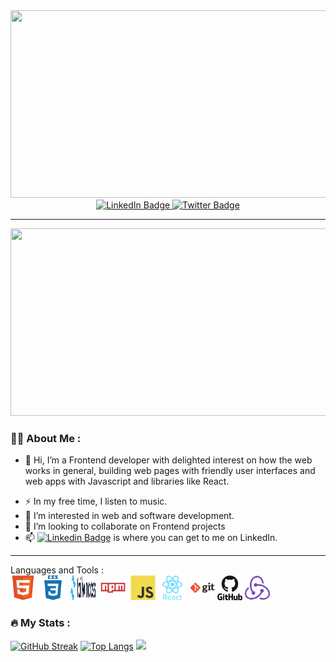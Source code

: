 <div id="header" align="center">
  <img src="https://media.giphy.com/media/Dh5q0sShxgp13DwrvG/giphy.gif" width="600" height="300"/>
</div>
<div id="badges" align="center">
  <a href="https://www.linkedin.com/in/darasimi-oni-169032236/">
    <img src="https://img.shields.io/badge/LinkedIn-blue?style=for-the-badge&logo=linkedin&logoColor=white" alt="LinkedIn Badge"/>
  </a>
  <a href="https://twitter.com/theDarasimi">
    <img src="https://img.shields.io/badge/Twitter-blue?style=for-the-badge&logo=twitter&logoColor=white" alt="Twitter Badge"/>
  </a>
</div>
<hr>
<div align="center">
  <img src="https://media.giphy.com/media/QHE5gWI0QjqF2/giphy.gif" width="600" height="300"/>
</div>


### :man_technologist: About Me :
-  :telescope:  Hi, I’m a Frontend developer with delighted interest on how the web works in general, building web pages with friendly user interfaces and  web apps with Javascript and libraries like React.
<!-- - :seedling:Progressing Fullstack by exploring Reactjs -->
- :zap: In my free time, I listen to music.
- 👀 I’m interested in web and software development.
- 💞️ I’m looking to collaborate on Frontend projects
- 📫 [![Linkedin Badge](https://img.shields.io/badge/-dideoluwa-blue?style=flat&logo=Linkedin&logoColor=white)](https://www.linkedin.com/in/darasimi-oni-169032236/) is where you can get to me on LinkedIn.
<hr>
Languages and Tools :
<div>
  <img src="https://github.com/devicons/devicon/blob/master/icons/html5/html5-original.svg" title="HTML5" alt="HTML" width="40" height="40"/>&nbsp;
  <img src="https://github.com/devicons/devicon/blob/master/icons/css3/css3-plain-wordmark.svg"  title="CSS3" alt="CSS" width="40" height="40"/>&nbsp;
  <img src="https://github.com/devicons/devicon/blob/master/icons/tailwindcss/tailwindcss-original-wordmark.svg" title="tailwind" alt="tailwind" width="40" height="40"/>&nbsp;
 <img src="https://github.com/devicons/devicon/blob/master/icons/npm/npm-original-wordmark.svg" title="Heroku" alt="Heroku" width="40" height="40"/>&nbsp;
 <img src="https://github.com/devicons/devicon/blob/master/icons/javascript/javascript-original.svg" title="JavaScript" alt="JavaScript" width="40" height="40"/>&nbsp;
  <img src="https://github.com/devicons/devicon/blob/master/icons/react/react-original-wordmark.svg" title="React" alt="React" width="40" height="40"/>&nbsp;
  <img src="https://github.com/devicons/devicon/blob/master/icons/git/git-original-wordmark.svg" title="Git" **alt="Git" width="40" height="40"/>
   <img src="https://github.com/devicons/devicon/blob/master/icons/github/github-original-wordmark.svg" title="Github" **alt="Github" width="40" height="40"/>
    <img src="https://raw.githubusercontent.com/devicons/devicon/1119b9f84c0290e0f0b38982099a2bd027a48bf1/icons/redux/redux-original.svg" title="Github" **alt="Github" width="40" height="40"/>
</div>

### :fire: My Stats :
[![GitHub Streak](https://github-readme-streak-stats.herokuapp.com?user=Dideoluwa&theme=merko)](https://git.io/streak-stats)
[![Top Langs](https://github-readme-stats.vercel.app/api/top-langs/?username=DIdeoluwa&layout=compact&theme=vision-friendly-dark)](https://github.com/anuraghazra/github-readme-stats)
![](https://komarev.com/ghpvc/?username=Dideoluwa)

